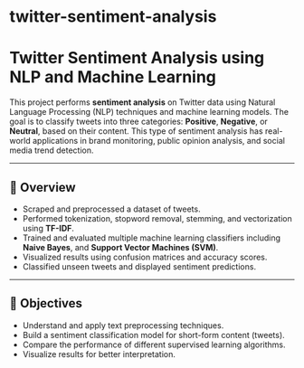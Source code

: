 # twitter-sentiment-analysis
# Twitter Sentiment Analysis using NLP and Machine Learning

This project performs **sentiment analysis** on Twitter data using Natural Language Processing (NLP) techniques and machine learning models. The goal is to classify tweets into three categories: **Positive**, **Negative**, or **Neutral**, based on their content. This type of sentiment analysis has real-world applications in brand monitoring, public opinion analysis, and social media trend detection.

---

## 📌 Overview

- Scraped and preprocessed a dataset of tweets.
- Performed tokenization, stopword removal, stemming, and vectorization using **TF-IDF**.
- Trained and evaluated multiple machine learning classifiers including **Naive Bayes**, and **Support Vector Machines (SVM)**.
- Visualized results using confusion matrices and accuracy scores.
- Classified unseen tweets and displayed sentiment predictions.

---

## 🧠 Objectives

- Understand and apply text preprocessing techniques.
- Build a sentiment classification model for short-form content (tweets).
- Compare the performance of different supervised learning algorithms.
- Visualize results for better interpretation.



